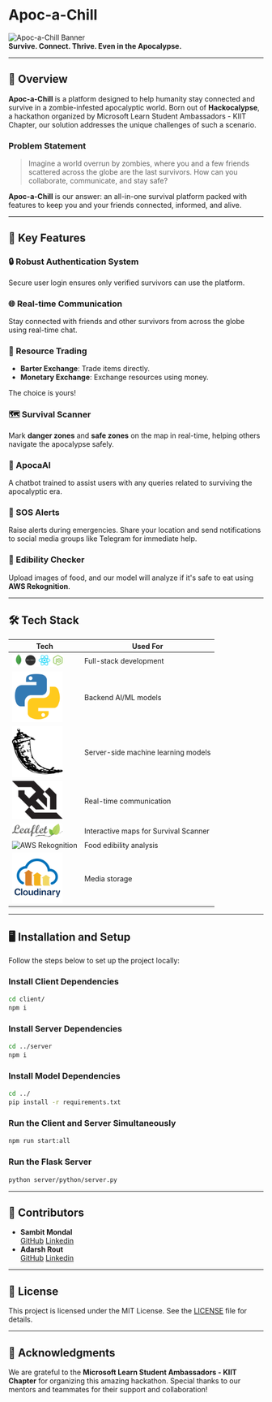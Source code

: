 # Apoc-a-Chill

![Apoc-a-Chill Banner](./assets/banner.png)  
**Survive. Connect. Thrive. Even in the Apocalypse.**

---

## 🚀 Overview

**Apoc-a-Chill** is a platform designed to help humanity stay connected and survive in a zombie-infested apocalyptic world. Born out of **Hackocalypse**, a hackathon organized by Microsoft Learn Student Ambassadors - KIIT Chapter, our solution addresses the unique challenges of such a scenario. 

### Problem Statement
> Imagine a world overrun by zombies, where you and a few friends scattered across the globe are the last survivors. How can you collaborate, communicate, and stay safe?  

**Apoc-a-Chill** is our answer: an all-in-one survival platform packed with features to keep you and your friends connected, informed, and alive.  

---

## 🌟 Key Features

### 🔒 Robust Authentication System
Secure user login ensures only verified survivors can use the platform.

### 🌐 Real-time Communication
Stay connected with friends and other survivors from across the globe using real-time chat.

### 🔄 Resource Trading
- **Barter Exchange**: Trade items directly.
- **Monetary Exchange**: Exchange resources using money.
  
The choice is yours!

### 🗺️ Survival Scanner
Mark **danger zones** and **safe zones** on the map in real-time, helping others navigate the apocalypse safely.

### 🤖 ApocaAI
A chatbot trained to assist users with any queries related to surviving the apocalyptic era.

### 🚨 SOS Alerts
Raise alerts during emergencies. Share your location and send notifications to social media groups like Telegram for immediate help.

### 🍎 Edibility Checker
Upload images of food, and our model will analyze if it's safe to eat using **AWS Rekognition**.

---

## 🛠️ Tech Stack

| **Tech**       | **Used For**                           |
|-----------------|---------------------------------------|
| <img src="./assets/mern-stack.png" alt="MERN Stack" width="100">   | Full-stack development                 |
| <img src="./assets/python.png" alt="Python" width="100">          | Backend AI/ML models                   |
| <img src="./assets/flask.png" alt="Flask" width="100">            | Server-side machine learning models    |
| <img src="./assets/web-sockets.png" alt="Web Sockets" width="100"> | Real-time communication                 |
| <img src="./assets/leaflet.png" alt="Leaflet" width="100">        | Interactive maps for Survival Scanner  |
| <img src="./assets/aws-rekognition.svg" alt="AWS Rekognition" width="100"> | Food edibility analysis                |
| <img src="./assets/cloudinary.png" alt="Cloudinary" width="100">  | Media storage                          |

---

## 🖥️ Installation and Setup

Follow the steps below to set up the project locally:

### Install Client Dependencies
```bash
cd client/
npm i
```

### Install Server Dependencies
```bash
cd ../server
npm i
```

### Install Model Dependencies
```bash
cd ../
pip install -r requirements.txt
```

### Run the Client and Server Simultaneously
```bash
npm run start:all
```

### Run the Flask Server
```bash
python server/python/server.py
```

---

## 🤝 Contributors

- **Sambit Mondal**  
  [GitHub](https://github.com/Sambit-Mondal)
  [Linkedin](https://linkedin.com/in/sambitm02)
- **Adarsh Rout**  
  [GitHub](https://github.com/AdarshRout)
  [Linkedin](https://linkedin.com/in/adarsh-rout-only568)
  
---

## 📄 License
This project is licensed under the MIT License. See the [LICENSE](https://github.com/Sambit-Mondal/Apoc-a-chill/blob/main/LICENSE) file for details.

---

## 🌟 Acknowledgments

We are grateful to the **Microsoft Learn Student Ambassadors - KIIT Chapter** for organizing this amazing hackathon. Special thanks to our mentors and teammates for their support and collaboration!

